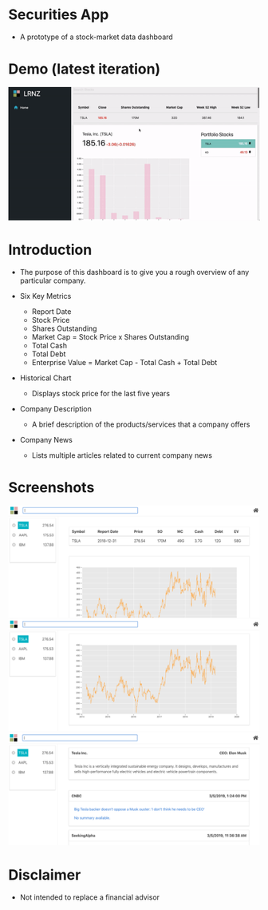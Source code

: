 # Securities App
+ A prototype of a stock-market data dashboard

# Demo (latest iteration)
![nothing-to-show](./demos/new-demo.gif)

# Introduction
+ The purpose of this dashboard is to give you a rough overview of any particular company.

+ Six Key Metrics
    + Report Date
    + Stock Price
    + Shares Outstanding
    + Market Cap = Stock Price x Shares Outstanding
    + Total Cash
    + Total Debt
    + Enterprise Value = Market Cap - Total Cash + Total Debt

+ Historical Chart
    + Displays stock price for the last five years

+ Company Description
    + A brief description of the products/services that a company offers

+ Company News
    + Lists multiple articles related to current company news

# Screenshots
![nothing-to-show](./demos/one.png)
![nothing-to-show](./demos/two.png)
![nothing-to-show](./demos/three.png)

# Disclaimer
+ Not intended to replace a financial advisor
